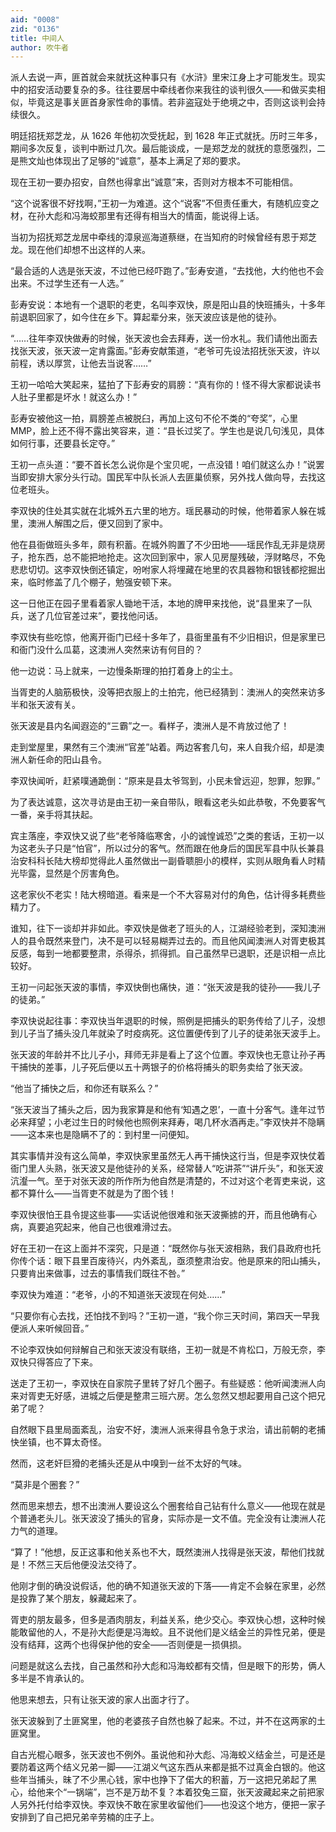 ```yaml
---
aid: "0008"
zid: "0136"
title: 中间人
author: 吹牛者
---
```


派人去说一声，匪首就会来就抚这种事只有《水浒》里宋江身上才可能发生。现实中的招安活动要复杂的多。往往要居中牵线者你来我往的谈判很久――和做买卖相似，毕竟这是事关匪首身家性命的事情。若非盗寇处于绝境之中，否则这谈判会持续很久。

明廷招抚郑芝龙，从 1626 年他初次受抚起，到 1628 年正式就抚。历时三年多，期间多次反复，谈判中断过几次。最后能谈成，一是郑芝龙的就抚的意愿强烈，二是熊文灿也体现出了足够的“诚意”，基本上满足了郑的要求。

现在王初一要办招安，自然也得拿出“诚意”来，否则对方根本不可能相信。

“这个说客很不好找啊，”王初一为难道。这个“说客”不但责任重大，有随机应变之材，在孙大彪和冯海蛟那里有还得有相当大的情面，能说得上话。

当初为招抚郑芝龙居中牵线的漳泉巡海道蔡继，在当知府的时候曾经有恩于郑芝龙。现在他们却想不出这样的人来。

“最合适的人选是张天波，不过他已经吓跑了。”彭寿安道，“去找他，大约他也不会出来。不过学生还有一人选。”

彭寿安说：本地有一个退职的老吏，名叫李双快，原是阳山县的快班捕头，十多年前退职回家了，如今住在乡下。算起辈分来，张天波应该是他的徒孙。

“……往年李双快做寿的时候，张天波也会去拜寿，送一份水礼。我们请他出面去找张天波，张天波一定肯露面。”彭寿安献策道，“老爷可先设法招抚张天波，许以前程，诱以厚赏，让他去当说客……”

王初一哈哈大笑起来，猛拍了下彭寿安的肩膀：“真有你的！怪不得大家都说读书人肚子里都是坏水！就这么办！”

彭寿安被他这一拍，肩膀差点被脱臼，再加上这句不伦不类的“夸奖”，心里 MMP，脸上还不得不露出笑容来，道：“县长过奖了。学生也是说几句浅见，具体如何行事，还要县长定夺。”

王初一点头道：“要不首长怎么说你是个宝贝呢，一点没错！咱们就这么办！”说罢当即安排大家分头行动。国民军中队长派人去匪巢侦察，另外找人做向导，去找这位老班头。

李双快的住处其实就在北城外五六里的地方。瑶民暴动的时候，他带着家人躲在城里，澳洲人解围之后，便又回到了家中。

他在县衙做班头多年，颇有积蓄。在城外购置了不少田地――瑶民作乱无非是烧房子，抢东西，总不能把地抢走。这次回到家中，家人见房屋残破，浮财略尽，不免悲悲切切。这李双快倒还镇定，吩咐家人将埋藏在地里的农具器物和银钱都挖掘出来，临时修盖了几个棚子，勉强安顿下来。

这一日他正在园子里看着家人锄地干活，本地的牌甲来找他，说“县里来了一队兵，送了几位官差过来”，要找他问话。

李双快有些吃惊，他离开衙门已经十多年了，县衙里虽有不少旧相识，但是家里已和衙门没什么瓜葛，这澳洲人突然来访有何目的？

他一边说：马上就来，一边慢条斯理的拍打着身上的尘土。

当胥吏的人脑筋极快，没等把衣服上的土拍完，他已经猜到：澳洲人的突然来访多半和张天波有关。

张天波是县内名闻遐迩的“三霸”之一。看样子，澳洲人是不肯放过他了！

走到堂屋里，果然有三个澳洲“官差”站着。两边客套几句，来人自我介绍，却是澳洲人新任命的阳山县令。

李双快闻听，赶紧噗通跪倒：“原来是县太爷驾到，小民未曾远迎，恕罪，恕罪。”

为了表达诚意，这次寻访是由王初一亲自带队，眼看这老头如此恭敬，不免要客气一番，亲手将其扶起。

宾主落座，李双快又说了些“老爷降临寒舍，小的诚惶诚恐”之类的套话，王初一以为这老头子只是“怕官”，所以过分的客气。然而跟在他身后的国民军县中队长兼县治安科科长陆大榜却觉得此人虽然做出一副昏聩胆小的模样，实则从眼角看人时精光毕露，显然是个厉害角色。

这老家伙不老实！陆大榜暗道。看来是一个不大容易对付的角色，估计得多耗费些精力了。

谁知，往下一谈却并非如此。李双快是做老了班头的人，江湖经验老到，深知澳洲人的县令既然来登门，决不是可以轻易糊弄过去的。而且他风闻澳洲人对胥吏极其反感，每到一地都要整肃，杀得杀，抓得抓。自己虽然早已退职，还是识相一点比较好。

王初一问起张天波的事情，李双快倒也痛快，道：“张天波是我的徒孙――我儿子的徒弟。”

李双快说起往事：李双快当年退职的时候，照例是把捕头的职务传给了儿子，没想到儿子当了捕头没几年就染了时疫病死。这位置便传到了儿子的徒弟张天波手上。

张天波的年龄并不比儿子小，拜师无非是看上了这个位置。李双快也无意让孙子再干捕快的差事，儿子死后便以五十两银子的价格将捕头的职务卖给了张天波。

“他当了捕快之后，和你还有联系么？”

“张天波当了捕头之后，因为我家算是和他有‘知遇之恩’，一直十分客气。逢年过节必来拜望；小老过生日的时候他也照例来拜寿，喝几杯水酒再走。”李双快并不隐瞒――这本来也是隐瞒不了的：到村里一问便知。

其实事情并没有这么简单，李双快家里虽然无人再干捕快这行当，但是李双快仗着衙门里人头熟，张天波又是他徒孙的关系，经常替人“吃讲茶”“讲斤头”，和张天波沆瀣一气。至于对张天波的所作所为他自然是清楚的，不过对这个老胥吏来说，这都不算什么――当胥吏不就是为了图个钱！

李双快很怕王县令提这些事――实话说他很难和张天波撕掳的开，而且他确有心病，真要追究起来，他自己也很难滑过去。

好在王初一在这上面并不深究，只是道：“既然你与张天波相熟，我们县政府也托你传个话：眼下县里百废待兴，内外紊乱，亟须整肃治安。他是原来的阳山捕头，只要肯出来做事，过去的事情我们既往不咎。”

李双快为难道：“老爷，小的不知道张天波现在何处……”

“只要你有心去找，还怕找不到吗？”王初一道，“我个你三天时间，第四天一早我便派人来听候回音。”

不论李双快如何辩解自己和张天波没有联络，王初一就是不肯松口，万般无奈，李双快只得答应了下来。

送走了王初一，李双快在自家院子里转了好几个圈子。有些疑惑：他听闻澳洲人向来对胥吏无好感，进城之后便是整肃三班六房。怎么忽然又想起要用自己这个把兄弟了呢？

自然眼下县里局面紊乱，治安不好，澳洲人派来得县令急于求治，请出前朝的老捕快坐镇，也不算太奇怪。

然而，这老奸巨猾的老捕头还是从中嗅到一丝不太好的气味。

“莫非是个圈套？”

然而思来想去，想不出澳洲人要设这么个圈套给自己钻有什么意义――他现在就是个普通老头儿。张天波没了捕头的官身，实际亦是一文不值。完全没有让澳洲人花力气的道理。

“算了！”他想，反正这事和他关系也不大，既然澳洲人找得是张天波，帮他们找就是！不然三天后他便没法交待了。

他刚才倒的确没说假话，他的确不知道张天波的下落――肯定不会躲在家里，必然是投靠了某个朋友，躲藏起来了。

胥吏的朋友最多，但多是酒肉朋友，利益关系，绝少交心。李双快心想，这种时候能敢留他的人，不是孙大彪便是冯海蛟。且不说他们是义结金兰的异性兄弟，便是没有结拜，这两个也得保护他的安全――否则便是一损俱损。

问题是就这么去找，自己虽然和孙大彪和冯海蛟都有交情，但是眼下的形势，俩人多半是不肯承认的。

他思来想去，只有让张天波的家人出面才行了。

张天波躲到了土匪窝里，他的老婆孩子自然也躲了起来。不过，并不在这两家的土匪窝里。

自古光棍心眼多，张天波也不例外。虽说他和孙大彪、冯海蛟义结金兰，可是还是要防着这两个结义兄弟一脚――江湖义气这东西从来都是抵不过真金白银的。他这些年当捕头，昧了不少黑心钱，家中也挣下了偌大的积蓄，万一这把兄弟起了黑心，给他来个“一锅端”，岂不是万劫不复？本着狡兔三窟，张天波藏起来之前把家人另外托付给李双快。李双快不敢在家里收留他们――也没这个地方，便把一家子安排到了自己把兄弟辛劳楠的庄子上。
